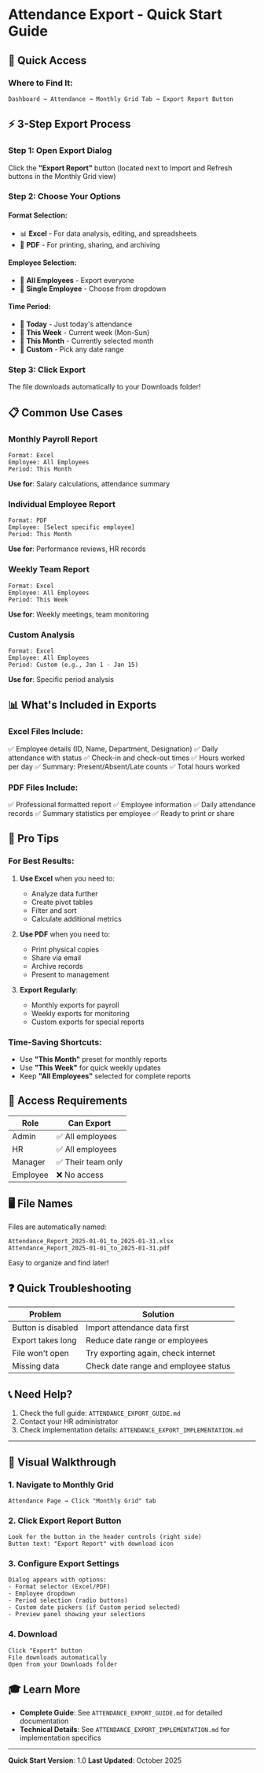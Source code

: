 # Attendance Export - Quick Start Guide

## 🚀 Quick Access

### Where to Find It:
```
Dashboard → Attendance → Monthly Grid Tab → Export Report Button
```

## ⚡ 3-Step Export Process

### Step 1: Open Export Dialog
Click the **"Export Report"** button (located next to Import and Refresh buttons in the Monthly Grid view)

### Step 2: Choose Your Options

#### Format Selection:
- 📊 **Excel** - For data analysis, editing, and spreadsheets
- 📄 **PDF** - For printing, sharing, and archiving

#### Employee Selection:
- 👥 **All Employees** - Export everyone
- 👤 **Single Employee** - Choose from dropdown

#### Time Period:
- 📅 **Today** - Just today's attendance
- 📅 **This Week** - Current week (Mon-Sun)
- 📅 **This Month** - Currently selected month
- 📅 **Custom** - Pick any date range

### Step 3: Click Export
The file downloads automatically to your Downloads folder!

## 📋 Common Use Cases

### Monthly Payroll Report
```
Format: Excel
Employee: All Employees
Period: This Month
```
**Use for**: Salary calculations, attendance summary

### Individual Employee Report
```
Format: PDF
Employee: [Select specific employee]
Period: This Month
```
**Use for**: Performance reviews, HR records

### Weekly Team Report
```
Format: Excel
Employee: All Employees
Period: This Week
```
**Use for**: Weekly meetings, team monitoring

### Custom Analysis
```
Format: Excel
Employee: All Employees
Period: Custom (e.g., Jan 1 - Jan 15)
```
**Use for**: Specific period analysis

## 📊 What's Included in Exports

### Excel Files Include:
✅ Employee details (ID, Name, Department, Designation)
✅ Daily attendance with status
✅ Check-in and check-out times
✅ Hours worked per day
✅ Summary: Present/Absent/Late counts
✅ Total hours worked

### PDF Files Include:
✅ Professional formatted report
✅ Employee information
✅ Daily attendance records
✅ Summary statistics per employee
✅ Ready to print or share

## 🎯 Pro Tips

### For Best Results:
1. **Use Excel** when you need to:
   - Analyze data further
   - Create pivot tables
   - Filter and sort
   - Calculate additional metrics

2. **Use PDF** when you need to:
   - Print physical copies
   - Share via email
   - Archive records
   - Present to management

3. **Export Regularly**:
   - Monthly exports for payroll
   - Weekly exports for monitoring
   - Custom exports for special reports

### Time-Saving Shortcuts:
- Use **"This Month"** preset for monthly reports
- Use **"This Week"** for quick weekly updates
- Keep **"All Employees"** selected for complete reports

## 🔐 Access Requirements

| Role | Can Export |
|------|-----------|
| Admin | ✅ All employees |
| HR | ✅ All employees |
| Manager | ✅ Their team only |
| Employee | ❌ No access |

## 🖥️ File Names

Files are automatically named:
```
Attendance_Report_2025-01-01_to_2025-01-31.xlsx
Attendance_Report_2025-01-01_to_2025-01-31.pdf
```

Easy to organize and find later!

## ❓ Quick Troubleshooting

| Problem | Solution |
|---------|----------|
| Button is disabled | Import attendance data first |
| Export takes long | Reduce date range or employees |
| File won't open | Try exporting again, check internet |
| Missing data | Check date range and employee status |

## 📞 Need Help?

1. Check the full guide: `ATTENDANCE_EXPORT_GUIDE.md`
2. Contact your HR administrator
3. Check implementation details: `ATTENDANCE_EXPORT_IMPLEMENTATION.md`

---

## 📸 Visual Walkthrough

### 1. Navigate to Monthly Grid
```
Attendance Page → Click "Monthly Grid" tab
```

### 2. Click Export Report Button
```
Look for the button in the header controls (right side)
Button text: "Export Report" with download icon
```

### 3. Configure Export Settings
```
Dialog appears with options:
- Format selector (Excel/PDF)
- Employee dropdown
- Period selection (radio buttons)
- Custom date pickers (if Custom period selected)
- Preview panel showing your selections
```

### 4. Download
```
Click "Export" button
File downloads automatically
Open from your Downloads folder
```

## 🎓 Learn More

- **Complete Guide**: See `ATTENDANCE_EXPORT_GUIDE.md` for detailed documentation
- **Technical Details**: See `ATTENDANCE_EXPORT_IMPLEMENTATION.md` for implementation specifics

---

**Quick Start Version**: 1.0
**Last Updated**: October 2025


